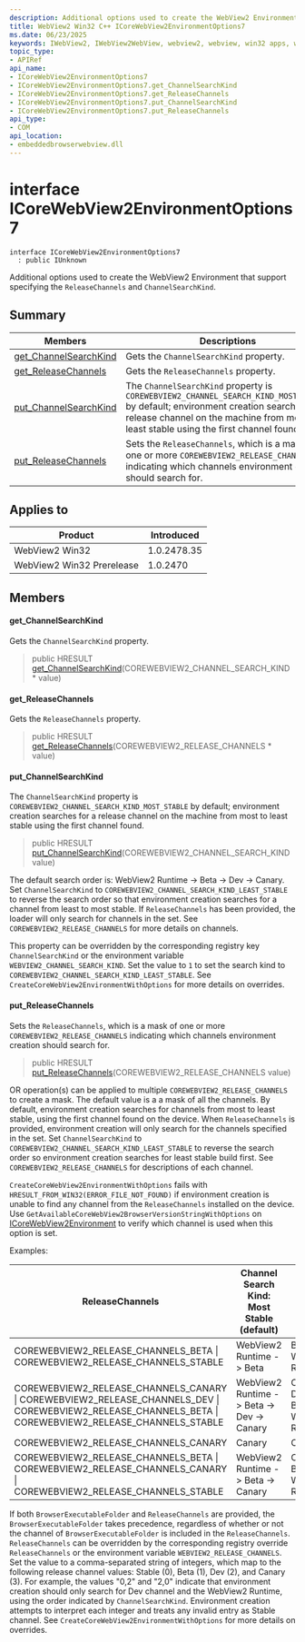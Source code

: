```yaml
---
description: Additional options used to create the WebView2 Environment that support specifying the `ReleaseChannels` and `ChannelSearchKind`.
title: WebView2 Win32 C++ ICoreWebView2EnvironmentOptions7
ms.date: 06/23/2025
keywords: IWebView2, IWebView2WebView, webview2, webview, win32 apps, win32, edge, ICoreWebView2, ICoreWebView2Controller, browser control, edge html, ICoreWebView2EnvironmentOptions7
topic_type: 
- APIRef
api_name:
- ICoreWebView2EnvironmentOptions7
- ICoreWebView2EnvironmentOptions7.get_ChannelSearchKind
- ICoreWebView2EnvironmentOptions7.get_ReleaseChannels
- ICoreWebView2EnvironmentOptions7.put_ChannelSearchKind
- ICoreWebView2EnvironmentOptions7.put_ReleaseChannels
api_type:
- COM
api_location:
- embeddedbrowserwebview.dll
---
```


# interface ICoreWebView2EnvironmentOptions7

```
interface ICoreWebView2EnvironmentOptions7
  : public IUnknown
```

Additional options used to create the WebView2 Environment that support specifying the `ReleaseChannels` and `ChannelSearchKind`.

## Summary

 Members                        | Descriptions
--------------------------------|---------------------------------------------
[get_ChannelSearchKind](#get_channelsearchkind) | Gets the `ChannelSearchKind` property.
[get_ReleaseChannels](#get_releasechannels) | Gets the `ReleaseChannels` property.
[put_ChannelSearchKind](#put_channelsearchkind) | The `ChannelSearchKind` property is `COREWEBVIEW2_CHANNEL_SEARCH_KIND_MOST_STABLE` by default; environment creation searches for a release channel on the machine from most to least stable using the first channel found.
[put_ReleaseChannels](#put_releasechannels) | Sets the `ReleaseChannels`, which is a mask of one or more `COREWEBVIEW2_RELEASE_CHANNELS` indicating which channels environment creation should search for.

## Applies to

Product                         | Introduced
--------------------------------|---------------------------------------------
WebView2 Win32            |    1.0.2478.35
WebView2 Win32 Prerelease |    1.0.2470

## Members

#### get_ChannelSearchKind

Gets the `ChannelSearchKind` property.

> public HRESULT [get_ChannelSearchKind](#get_channelsearchkind)(COREWEBVIEW2_CHANNEL_SEARCH_KIND * value)

#### get_ReleaseChannels

Gets the `ReleaseChannels` property.

> public HRESULT [get_ReleaseChannels](#get_releasechannels)(COREWEBVIEW2_RELEASE_CHANNELS * value)

#### put_ChannelSearchKind

The `ChannelSearchKind` property is `COREWEBVIEW2_CHANNEL_SEARCH_KIND_MOST_STABLE` by default; environment creation searches for a release channel on the machine from most to least stable using the first channel found.

> public HRESULT [put_ChannelSearchKind](#put_channelsearchkind)(COREWEBVIEW2_CHANNEL_SEARCH_KIND value)

The default search order is: WebView2 Runtime -> Beta -> Dev -> Canary. Set `ChannelSearchKind` to `COREWEBVIEW2_CHANNEL_SEARCH_KIND_LEAST_STABLE` to reverse the search order so that environment creation searches for a channel from least to most stable. If `ReleaseChannels` has been provided, the loader will only search for channels in the set. See `COREWEBVIEW2_RELEASE_CHANNELS` for more details on channels.

This property can be overridden by the corresponding registry key `ChannelSearchKind` or the environment variable `WEBVIEW2_CHANNEL_SEARCH_KIND`. Set the value to `1` to set the search kind to `COREWEBVIEW2_CHANNEL_SEARCH_KIND_LEAST_STABLE`. See `CreateCoreWebView2EnvironmentWithOptions` for more details on overrides.

#### put_ReleaseChannels

Sets the `ReleaseChannels`, which is a mask of one or more `COREWEBVIEW2_RELEASE_CHANNELS` indicating which channels environment creation should search for.

> public HRESULT [put_ReleaseChannels](#put_releasechannels)(COREWEBVIEW2_RELEASE_CHANNELS value)

OR operation(s) can be applied to multiple `COREWEBVIEW2_RELEASE_CHANNELS` to create a mask. The default value is a a mask of all the channels. By default, environment creation searches for channels from most to least stable, using the first channel found on the device. When `ReleaseChannels` is provided, environment creation will only search for the channels specified in the set. Set `ChannelSearchKind` to `COREWEBVIEW2_CHANNEL_SEARCH_KIND_LEAST_STABLE` to reverse the search order so environment creation searches for least stable build first. See `COREWEBVIEW2_RELEASE_CHANNELS` for descriptions of each channel.

`CreateCoreWebView2EnvironmentWithOptions` fails with `HRESULT_FROM_WIN32(ERROR_FILE_NOT_FOUND)` if environment creation is unable to find any channel from the `ReleaseChannels` installed on the device. Use `GetAvailableCoreWebView2BrowserVersionStringWithOptions` on [ICoreWebView2Environment](icorewebview2environment.md#icorewebview2environment) to verify which channel is used when this option is set.

Examples:

ReleaseChannels   |Channel Search Kind: Most Stable (default)   |Channel Search Kind: Least Stable
--------- | --------- | ---------
COREWEBVIEW2_RELEASE_CHANNELS_BETA \| COREWEBVIEW2_RELEASE_CHANNELS_STABLE   |WebView2 Runtime -> Beta   |Beta -> WebView2 Runtime
COREWEBVIEW2_RELEASE_CHANNELS_CANARY \| COREWEBVIEW2_RELEASE_CHANNELS_DEV \| COREWEBVIEW2_RELEASE_CHANNELS_BETA \| COREWEBVIEW2_RELEASE_CHANNELS_STABLE   |WebView2 Runtime -> Beta -> Dev -> Canary   |Canary -> Dev -> Beta -> WebView2 Runtime
COREWEBVIEW2_RELEASE_CHANNELS_CANARY   |Canary   |Canary
COREWEBVIEW2_RELEASE_CHANNELS_BETA \| COREWEBVIEW2_RELEASE_CHANNELS_CANARY \| COREWEBVIEW2_RELEASE_CHANNELS_STABLE   |WebView2 Runtime -> Beta -> Canary   |Canary -> Beta -> WebView2 Runtime

If both `BrowserExecutableFolder` and `ReleaseChannels` are provided, the `BrowserExecutableFolder` takes precedence, regardless of whether or not the channel of `BrowserExecutableFolder` is included in the `ReleaseChannels`. `ReleaseChannels` can be overridden by the corresponding registry override `ReleaseChannels` or the environment variable `WEBVIEW2_RELEASE_CHANNELS`. Set the value to a comma-separated string of integers, which map to the following release channel values: Stable (0), Beta (1), Dev (2), and Canary (3). For example, the values "0,2" and "2,0" indicate that environment creation should only search for Dev channel and the WebView2 Runtime, using the order indicated by `ChannelSearchKind`. Environment creation attempts to interpret each integer and treats any invalid entry as Stable channel. See `CreateCoreWebView2EnvironmentWithOptions` for more details on overrides.

